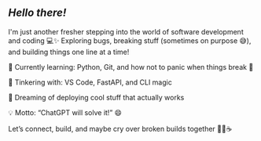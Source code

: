 ## **_Hello there!_**

I'm just another fresher stepping into the world of software development and coding 💻✨
Exploring bugs, breaking stuff (sometimes on purpose 😅), and building things one line at a time!

🌱 Currently learning: Python, Git, and how not to panic when things break 😬

🔧 Tinkering with: VS Code, FastAPI, and CLI magic

🚀 Dreaming of deploying cool stuff that actually works

💡 Motto: “ChatGPT will solve it!” 😄

Let’s connect, build, and maybe cry over broken builds together 👨‍💻☕

<!--
**zanilnizar/zanilnizar** is a ✨ _special_ ✨ repository because its `README.md` (this file) appears on your GitHub profile.

Here are some ideas to get you started:

- 🔭 I’m currently working on ...
- 🌱 I’m currently learning ...
- 👯 I’m looking to collaborate on ...
- 🤔 I’m looking for help with ...
- 💬 Ask me about ...
- 📫 How to reach me: ...
- 😄 Pronouns: ...
- ⚡ Fun fact: ...
-->

